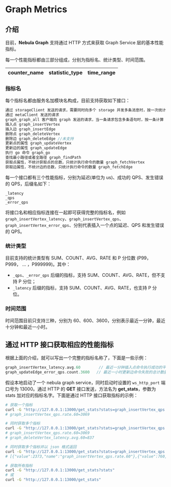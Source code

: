 # Graph Metrics

## 介绍

目前，**Nebula Graph** 支持通过 HTTP 方式来获取 Graph Service 层的基本性能指标。

每一个性能指标都由三部分组成，分别为指标名、统计类型、时间范围。

| counter\_name | statistic\_type | time_range |
| ----  |  ----|-------|

### 指标名

每个指标名都由服务名加模块名构成，目前支持获取如下接口：

```cpp
通过 storageClient 发送的请求，需要同时向多个 storage 并发多条消息时，按一次统计  graph_storageClient
通过 metaClient 发送的请求
graph_graph_all 客户端向 graph 发送的请求，当一条请求包含多条语句时，按一条计算 graph_metaClient
插入点 graph_insertVertex
插入边 graph_insertEdge
删除点 graph_deleteVertex
删除边 graph_deleteEdge //未支持
更新点的属性 graph_updateVertex
更新边的属性 graph_updateEdge
执行 go 命令 graph_go
查找最小路径或者全路径 graph_findPath
获取点属性，不统计获取点的总数，只统计执行命令的数量 graph_fetchVertex
获取边属性，不统计边的总数，只统计执行命令的数量 graph_fetchEdge
```

每一个接口都有三个性能指标，分别为延迟(单位为 us)、成功的 QPS、发生错误的 QPS，后缀名如下：

```text
_latency
_qps
_error_qps
```

将接口名和相应指标连接在一起即可获得完整的指标名，例如 `graph_insertVertex_latency`、`graph_insertVertex_qps`、`graph_insertVertex_error_qps`、分别代表插入一个点的延迟、QPS 和发生错误的 QPS。

### 统计类型

目前支持的统计类型有 SUM、COUNT、AVG、RATE 和 P 分位数 (P99，P999， ... ，P999999)。其中：

- `_qps`、`_error_qps` 后缀的指标，支持 SUM、COUNT、AVG、RATE，但不支持 P 分位；
- `_latency` 后缀的指标，支持 SUM、COUNT、AVG、RATE，也支持 P 分位。

### 时间范围

时间范围目前只支持三种，分别为 60、600、3600，分别表示最近一分钟，最近十分钟和最近一小时。

## 通过 HTTP 接口获取相应的性能指标

根据上面的介绍，就可以写出一个完整的指标名称了，下面是一些示例：

```cpp
graph_insertVertex_latency.avg.60        // 最近一分钟插入点命令执行成功的平均延时
graph_updateEdge_error_qps.count.3600   // 最近一小时更新边命令失败的总计数量
```

假设本地启动了一个 nebula graph service，同时启动时设置的 `ws_http_port` 端口号为 13000。通过 HTTP 的 **GET** 接口发送，方法名为 **get_stats**，参数为 stats 加对应的指标名字。下面是通过 HTTP 接口获取指标的示例：

```bash
# 获取一个指标
curl -G "http://127.0.0.1:13000/get_stats?stats=graph_insertVertex_qps.rate.60"
# graph_insertVertex_qps.rate.60=3069

# 同时获取多个指标
curl -G "http://127.0.0.1:13000/get_stats?stats=graph_insertVertex_qps.rate.60, graph_deleteVertex_latency.avg.60"
# graph_insertVertex_qps.rate.60=3069
# graph_deleteVertex_latency.avg.60=837

# 同时获取多个指标并以 json 格式返回
curl -G "http://127.0.0.1:13000/get_stats?stats=graph_insertVertex_qps.rate.60, graph_deleteVertex_latency.avg.60&returnjson"
# [{"value":2373,"name":"graph_insertVertex_qps.rate.60"},{"value":760,"name":"graph_deleteVertex_latency.avg.60"}]

# 获取所有指标
curl -G "http://127.0.0.1:13000/get_stats?stats"
# 或
curl -G "http://127.0.0.1:13000/get_stats"
```
